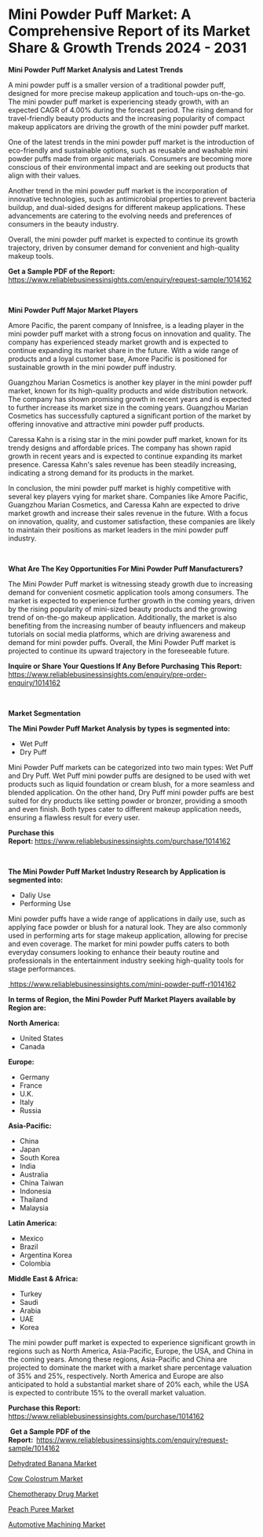 <p><h1>Mini Powder Puff Market: A Comprehensive Report of its Market Share & Growth Trends 2024 - 2031</h1></p><p><strong>Mini Powder Puff Market Analysis and Latest Trends</strong></p>
<p><p>A mini powder puff is a smaller version of a traditional powder puff, designed for more precise makeup application and touch-ups on-the-go. The mini powder puff market is experiencing steady growth, with an expected CAGR of 4.00% during the forecast period. The rising demand for travel-friendly beauty products and the increasing popularity of compact makeup applicators are driving the growth of the mini powder puff market.</p><p>One of the latest trends in the mini powder puff market is the introduction of eco-friendly and sustainable options, such as reusable and washable mini powder puffs made from organic materials. Consumers are becoming more conscious of their environmental impact and are seeking out products that align with their values.</p><p>Another trend in the mini powder puff market is the incorporation of innovative technologies, such as antimicrobial properties to prevent bacteria buildup, and dual-sided designs for different makeup applications. These advancements are catering to the evolving needs and preferences of consumers in the beauty industry.</p><p>Overall, the mini powder puff market is expected to continue its growth trajectory, driven by consumer demand for convenient and high-quality makeup tools.</p></p>
<p><strong>Get a Sample PDF of the Report:&nbsp;</strong> <a href="https://www.reliablebusinessinsights.com/enquiry/request-sample/1014162">https://www.reliablebusinessinsights.com/enquiry/request-sample/1014162</a></p>
<p>&nbsp;</p>
<p><strong>Mini Powder Puff Major Market Players</strong></p>
<p><p>Amore Pacific, the parent company of Innisfree, is a leading player in the mini powder puff market with a strong focus on innovation and quality. The company has experienced steady market growth and is expected to continue expanding its market share in the future. With a wide range of products and a loyal customer base, Amore Pacific is positioned for sustainable growth in the mini powder puff industry.</p><p>Guangzhou Marian Cosmetics is another key player in the mini powder puff market, known for its high-quality products and wide distribution network. The company has shown promising growth in recent years and is expected to further increase its market size in the coming years. Guangzhou Marian Cosmetics has successfully captured a significant portion of the market by offering innovative and attractive mini powder puff products.</p><p>Caressa Kahn is a rising star in the mini powder puff market, known for its trendy designs and affordable prices. The company has shown rapid growth in recent years and is expected to continue expanding its market presence. Caressa Kahn's sales revenue has been steadily increasing, indicating a strong demand for its products in the market.</p><p>In conclusion, the mini powder puff market is highly competitive with several key players vying for market share. Companies like Amore Pacific, Guangzhou Marian Cosmetics, and Caressa Kahn are expected to drive market growth and increase their sales revenue in the future. With a focus on innovation, quality, and customer satisfaction, these companies are likely to maintain their positions as market leaders in the mini powder puff industry.</p></p>
<p>&nbsp;</p>
<p><strong>What Are The Key Opportunities For Mini Powder Puff Manufacturers?</strong></p>
<p><p>The Mini Powder Puff market is witnessing steady growth due to increasing demand for convenient cosmetic application tools among consumers. The market is expected to experience further growth in the coming years, driven by the rising popularity of mini-sized beauty products and the growing trend of on-the-go makeup application. Additionally, the market is also benefiting from the increasing number of beauty influencers and makeup tutorials on social media platforms, which are driving awareness and demand for mini powder puffs. Overall, the Mini Powder Puff market is projected to continue its upward trajectory in the foreseeable future.</p></p>
<p><strong>Inquire or Share Your Questions If Any Before Purchasing This Report:</strong> <a href="https://www.reliablebusinessinsights.com/enquiry/pre-order-enquiry/1014162">https://www.reliablebusinessinsights.com/enquiry/pre-order-enquiry/1014162</a></p>
<p>&nbsp;</p>
<p><strong>Market Segmentation</strong></p>
<p><strong>The Mini Powder Puff Market Analysis by types is segmented into:</strong></p>
<p><ul><li>Wet Puff</li><li>Dry Puff</li></ul></p>
<p><p>Mini Powder Puff markets can be categorized into two main types: Wet Puff and Dry Puff. Wet Puff mini powder puffs are designed to be used with wet products such as liquid foundation or cream blush, for a more seamless and blended application. On the other hand, Dry Puff mini powder puffs are best suited for dry products like setting powder or bronzer, providing a smooth and even finish. Both types cater to different makeup application needs, ensuring a flawless result for every user.</p></p>
<p><strong>Purchase this Report:&nbsp;</strong><a href="https://www.reliablebusinessinsights.com/purchase/1014162">https://www.reliablebusinessinsights.com/purchase/1014162</a></p>
<p>&nbsp;</p>
<p><strong>The Mini Powder Puff Market Industry Research by Application is segmented into:</strong></p>
<p><ul><li>Daliy Use</li><li>Performing Use</li></ul></p>
<p><p>Mini powder puffs have a wide range of applications in daily use, such as applying face powder or blush for a natural look. They are also commonly used in performing arts for stage makeup application, allowing for precise and even coverage. The market for mini powder puffs caters to both everyday consumers looking to enhance their beauty routine and professionals in the entertainment industry seeking high-quality tools for stage performances.</p></p>
<p><a href="https://www.reliablebusinessinsights.com/mini-powder-puff-r1014162">&nbsp;https://www.reliablebusinessinsights.com/mini-powder-puff-r1014162</a></p>
<p><strong>In terms of Region, the Mini Powder Puff Market Players available by Region are:</strong></p>
<p>
    <p> <strong> North America: </strong>
        <ul>
            <li>United States</li>
            <li>Canada</li>
        </ul>
        </p> 
    <p> <strong> Europe: </strong>
        <ul>
            <li>Germany</li>
            <li>France</li>
            <li>U.K.</li>
            <li>Italy</li>
            <li>Russia</li>
        </ul>
        </p> 
    <p> <strong> Asia-Pacific: </strong>
        <ul>
            <li>China</li>
            <li>Japan</li>
            <li>South Korea</li>
            <li>India</li>
            <li>Australia</li>
            <li>China Taiwan</li>
            <li>Indonesia</li>
            <li>Thailand</li>
            <li>Malaysia</li>
        </ul>
        </p> 
    <p> <strong> Latin America: </strong>
        <ul>
            <li>Mexico</li>
            <li>Brazil</li>
            <li>Argentina Korea</li>
            <li>Colombia</li>
        </ul>
        </p> 
    <p> <strong> Middle East & Africa: </strong>
        <ul>
            <li>Turkey</li>
            <li>Saudi</li>
            <li>Arabia</li>
            <li>UAE</li>
            <li>Korea</li>
        </ul>
    </p>
    </p>
<p><p>The mini powder puff market is expected to experience significant growth in regions such as North America, Asia-Pacific, Europe, the USA, and China in the coming years. Among these regions, Asia-Pacific and China are projected to dominate the market with a market share percentage valuation of 35% and 25%, respectively. North America and Europe are also anticipated to hold a substantial market share of 20% each, while the USA is expected to contribute 15% to the overall market valuation.</p></p>
<p><strong>Purchase this Report: </strong><a href="https://www.reliablebusinessinsights.com/purchase/1014162">https://www.reliablebusinessinsights.com/purchase/1014162</a></p>
<p>&nbsp;<strong>Get a Sample PDF of the Report:&nbsp;&nbsp;</strong><a href="https://www.reliablebusinessinsights.com/enquiry/request-sample/1014162">https://www.reliablebusinessinsights.com/enquiry/request-sample/1014162</a></p>
<p><strong></strong></p>
<p><p><a href="https://medium.com/@kimwalker1923/global-dehydrated-banana-market-opportunities-and-forecast-for-period-from-2024-to-2031-bc583201e0e8">Dehydrated Banana Market</a></p><p><a href="https://medium.com/@mayekuhic78/cow-colostrum-market-report-by-product-type-capsule-powder-others-end-use-7f1963b2221b">Cow Colostrum Market</a></p><p><a href="https://github.com/dimitrishawkinswaynenp91rgz/Market-Research-Report-List-3/blob/main/chemotherapy-drug-market.md">Chemotherapy Drug Market</a></p><p><a href="https://medium.com/@enosstark/peach-puree-market-size-share-analysis-growth-trends-forecast-2024-2031-e221b6744ae1">Peach Puree Market</a></p><p><a href="https://github.com/gladysalidde/Market-Research-Report-List-2/blob/main/automotive-machining-market.md">Automotive Machining Market</a></p></p>